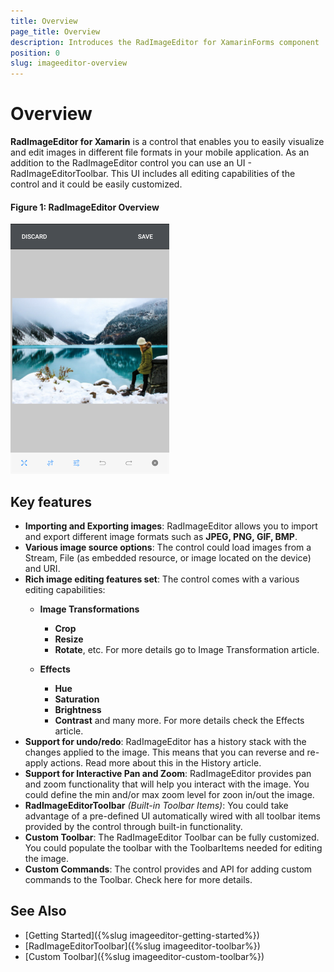 ```yaml
---
title: Overview
page_title: Overview
description: Introduces the RadImageEditor for XamarinForms component
position: 0
slug: imageeditor-overview
---
```


# Overview #

**RadImageEditor for Xamarin** is a control that enables you to easily visualize and edit images in different file formats in your mobile application. As an addition to the RadImageEditor control you can use an UI - RadImageEditorToolbar. This UI includes all editing capabilities of the control and it could be easily customized.

#### Figure 1: RadImageEditor Overview

![ImageEditor Overview](images/imageeditor-overview.png "ImageEditor Overview")

## Key features

* **Importing and Exporting images**: RadImageEditor allows you to import and export different image formats such as **JPEG, PNG, GIF, BMP**.
* **Various image source options**: The control could load images from a Stream, File (as embedded resource, or image located on the device) and URI.
* **Rich image editing features set**: The control comes with a various editing capabilities: 
	* **Image Transformations**
		* **Crop**
		* **Resize**
		* **Rotate**, etc. For more details go to Image Transformation article.
	
	* **Effects**
		* **Hue**
		* **Saturation**
		* **Brightness**
		* **Contrast** and many more. For more details check the Effects article.
* **Support for undo/redo**: RadImageEditor has a history stack with the changes applied to the image. This means that you can reverse and re-apply actions. Read more about this in the History article.
* **Support for Interactive Pan and Zoom**: RadImageEditor provides pan and zoom functionality that will help you interact with the image. You could define the min and/or max zoom level for zoon in/out the image.
* **RadImageEditorToolbar** *(Built-in Toolbar Items)*: You could take advantage of a pre-defined UI automatically wired with all toolbar items provided by the control through built-in functionality.
* **Custom Toolbar**: The RadImageEditor Toolbar can be fully customized. You could populate the toolbar with the ToolbarItems needed for editing the image. 
* **Custom Commands**: The control provides and API for adding custom commands to the Toolbar. Check here for more details.

## See Also

- [Getting Started]({%slug imageeditor-getting-started%})
- [RadImageEditorToolbar]({%slug imageeditor-toolbar%})
- [Custom Toolbar]({%slug imageeditor-custom-toolbar%})
